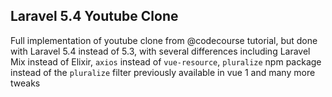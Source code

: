 ## Laravel 5.4 Youtube Clone

Full implementation of youtube clone from @codecourse tutorial, but done with Laravel 5.4 instead of 5.3, with several differences including Laravel Mix instead of Elixir, ```axios``` instead of ```vue-resource```, ```pluralize``` npm package instead of the ```pluralize``` filter previously available in vue 1 and many more tweaks
